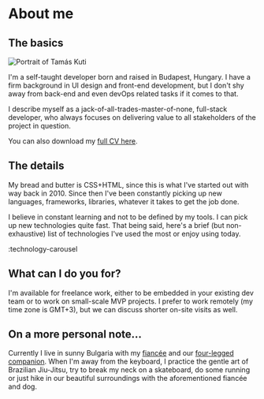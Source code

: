 # About me

## The basics

<img src="/images/tamas-kuti-avatar.jpeg" alt="Portrait of Tamás Kuti" class="profile-image" />

I'm a self-taught developer born and raised in Budapest, Hungary. I have a firm background in UI design and front-end development, but I don't shy away from back-end and even devOps related tasks if it comes to that.

I describe myself as a jack-of-all-trades-master-of-none, full-stack developer, who always focuses on delivering value to all stakeholders of the project in question.

You can also download my [full CV here](https://dl.dropbox.com/s/ebgjvfgldq8v72r/Tamas-Kuti-CV-2023.pdf).

## The details

My bread and butter is CSS+HTML, since this is what I've started out with way back in 2010.
Since then I've been constantly picking up new languages, frameworks, libraries, whatever it takes to get the job done.

I believe in constant learning and not to be defined by my tools. I can pick up new technologies quite fast. That being said, here's a brief (but non-exhaustive) list of technologies I've used the most or enjoy using today.

:technology-carousel

## What can I do you for?

I'm available for freelance work, either to be embedded in your existing dev team or to work on small-scale MVP projects.
I prefer to work remotely (my time zone is GMT+3), but we can discuss shorter on-site visits as well.

## On a more personal note…

Currently I live in sunny Bulgaria with my [fiancée](https://dimana-shishkova.jimdosite.com/) and our [four-legged companion](https://www.instagram.com/todordogstoevsky/). When I'm away from the keyboard, I practice the gentle art of Brazilian Jiu-Jitsu, try to break my neck on a skateboard, do some running or just hike in our beautiful surroundings with the aforementioned fiancée and dog.
